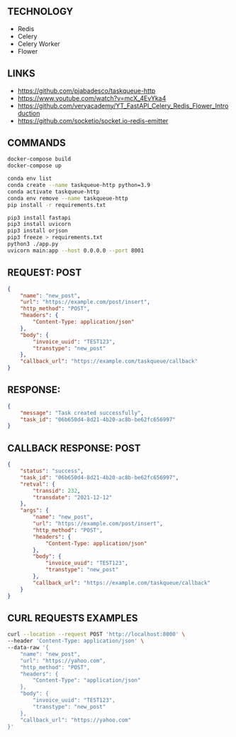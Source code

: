 ## TECHNOLOGY
- Redis
- Celery
- Celery Worker
- Flower

## LINKS
- https://github.com/pjabadesco/taskqueue-http
- https://www.youtube.com/watch?v=mcX_4EvYka4
- https://github.com/veryacademy/YT_FastAPI_Celery_Redis_Flower_Introduction
- https://github.com/socketio/socket.io-redis-emitter

## COMMANDS
```sh
docker-compose build
docker-compose up

conda env list
conda create --name taskqueue-http python=3.9
conda activate taskqueue-http
conda env remove --name taskqueue-http
pip install -r requirements.txt

pip3 install fastapi
pip3 install uvicorn
pip3 install orjson
pip3 freeze > requirements.txt
python3 ./app.py
uvicorn main:app --host 0.0.0.0 --port 8001
```

## REQUEST: POST
```json
{
    "name": "new_post",
    "url": "https://example.com/post/insert",
    "http_method": "POST",
    "headers": {
        "Content-Type: application/json"
    },
    "body": {
        "invoice_uuid": "TEST123", 
        "transtype": "new_post"
    },
    "callback_url": "https://example.com/taskqueue/callback"
}
```

## RESPONSE:
```json
{
    "message": "Task created successfully",
    "task_id": "06b650d4-8d21-4b20-ac8b-be62fc656997"
}
```

## CALLBACK RESPONSE: POST
```json
{
    "status": "success",
    "task_id": "06b650d4-8d21-4b20-ac8b-be62fc656997",
    "retval": {
        "transid": 232,
        "transdate": "2021-12-12"
    },
    "args": {
        "name": "new_post",
        "url": "https://example.com/post/insert",
        "http_method": "POST",
        "headers": {
            "Content-Type: application/json"
        },
        "body": {
            "invoice_uuid": "TEST123", 
            "transtype": "new_post"
        },
        "callback_url": "https://example.com/taskqueue/callback"
    }
}
```


## CURL REQUESTS EXAMPLES
```bash
curl --location --request POST 'http://localhost:8000' \
--header 'Content-Type: application/json' \
--data-raw '{
    "name": "new_post",
    "url": "https://yahoo.com",
    "http_method": "POST",
    "headers": {
        "Content-Type": "application/json"
    },
    "body": {
        "invoice_uuid": "TEST123", 
        "transtype": "new_post"
    },
    "callback_url": "https://yahoo.com"
}'
```
